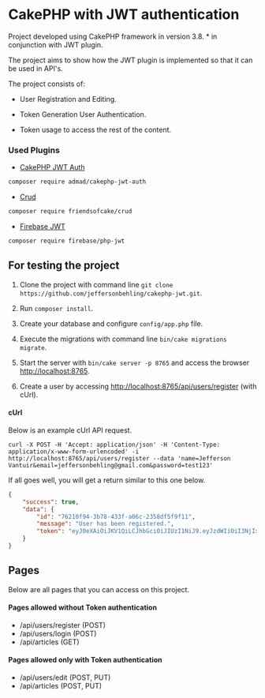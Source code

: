 # CakePHP with JWT authentication

Project developed using CakePHP framework in version 3.8. * in conjunction with JWT plugin.

The project aims to show how the JWT plugin is implemented so that it can be used in API's.

The project consists of:
 - User Registration and Editing.
 
 - Token Generation User Authentication.
 
 - Token usage to access the rest of the content.

### Used Plugins

 - [CakePHP JWT Auth](https://github.com/ADmad/cakephp-jwt-auth)
 ```bash
 composer require admad/cakephp-jwt-auth
 ```
 
 - [Crud](https://github.com/FriendsOfCake/crud)
 ```bash
 composer require friendsofcake/crud
 ```
 
 - [Firebase JWT](https://github.com/firebase/php-jwt)
 ```bash
 composer require firebase/php-jwt
 ```

## For testing the project

1. Clone the project with command line `git clone https://github.com/jeffersonbehling/cakephp-jwt.git`.

2. Run `composer install`.

3. Create your database and configure `config/app.php` file.

4. Execute the migrations with command line `bin/cake migrations migrate`.

5. Start the server with `bin/cake server -p 8765` and access the browser [http://localhost:8765](http://localhost:8765).

6. Create a user by accessing [http://localhost:8765/api/users/register](http://localhost:8765/api/users/register) (with cUrl).

 #### cUrl
 
Below is an example cUrl API request.

```curl
curl -X POST -H 'Accept: application/json' -H 'Content-Type: application/x-www-form-urlencoded' -i http://localhost:8765/api/users/register --data 'name=Jefferson Vantuir&email=jeffersonbehling@gmail.com&password=test123'
```

If all goes well, you will get a return similar to this one below.

```json
{
    "success": true,
    "data": {
        "id": "76210f94-3b78-433f-a06c-2358df5f9f11",
        "message": "User has been registered.",
        "token": "eyJ0eXAiOiJKV1QiLCJhbGciOiJIUzI1NiJ9.eyJzdWIiOiI3NjIxMGY5NC0zYjc4LTQzM2YtYTA2Yy0yMzU4ZGY1ZjlmMTEiLCJleHAiOjE1NjU3OTE2MTR9.V930GtcvLvQu548UaHr8nY311aIHqaaugnJrQKbfkD4"
    }
}
```

## Pages

Below are all pages that you can access on this project.

#### Pages allowed without Token authentication

 - /api/users/register (POST)
 - /api/users/login (POST)
 - /api/articles (GET)
 
#### Pages allowed only with Token authentication
 
 - /api/users/edit (POST, PUT)
 - /api/articles (POST, PUT)
